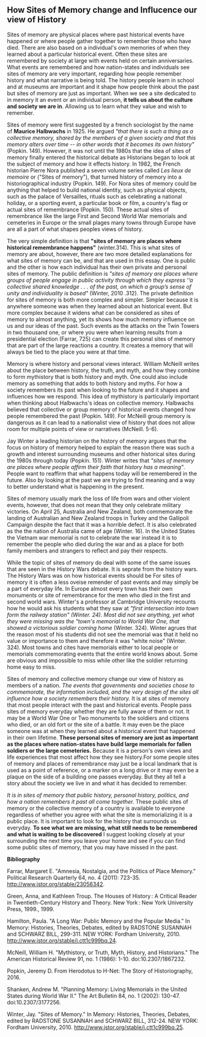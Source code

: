 ## How Sites of Memory change and Influcence our view of History

Sites of memory are physical places where past historical events have happened or where people gather together to remember those who have died. There are also based on a individual's own memories of when they learned about a particular historical event. Often these sites are remembered by society at large with events held on certain anniversaries. What events are remembered and how nation-states and individuals see sites of memory are very important, regarding how people remember history and what narrative is being told. The history people learn in school and at museums are important and it shape how people think about the past but sites of memory are just as important. When we see a site dedicated to in memory it an event or an individual person, **it tells us about the culture and society we are in**. Allowing us to learn what they value and wish to remember.

Sites of memory were first suggested by a french sociologist by the name of **Maurice Halbwachs** in 1925. He argued *"that there is such a thing as a collective memory, shared by the members of a given society and that this memory alters over time -- in other words that it becomes its own history"* (Popkin. 149). However, it was not until the 1980s that the idea of sites of memory finally entered the historical debate as Historians began to look at the subject of memory and how it effects history. In 1982, the French historian Pierre Nora published a seven volume series called *Les lieux de memoire* or ("Sites of memory"), that turned history of memory into a historiographical industry (Popkin. 149). For Nora sites of memory could be anything that helped to build national identity, such as physical objects, such as the palace of Versailles, rituals such as celebrating a national holiday, or a sporting event, a particular book or film, a country's flag or actual sites of remembrance (Popkin. 150). These actual sites of remembrance like the large First and Second World War memorials and cemeteries in Europe or the small plages many towns through Europe have are all a part of what shapes peoples views of history.

The very simple definition is that **"sites of memory are places where historical remembrance happens"** (winter.314). This is what sites of memory are about, however, there are two more detailed explanations for what sites of memory can be, and that are used in this essay. One is public and the other is how each individual has their own private and personal sites of memory. The public definition is *"sites of memory are places where groups of people engage in public activity through which they express ‘‘a collective shared knowledge . . . of the past, on which a group’s sense of unity and individuality is based"* (Winter, 2010 .312). The private definition for sites of memory is both more complex and simpler. Simpler because it is anywhere someone was when they learned about an historical event. But more complex because it widens what can be considered as sites of memory to almost anything, yet its shows how much memory influence on us and our ideas of the past. Such events as the attacks on the Twin Towers in two thousand one, or where you were when learning results from a presidential election (Farrar, 725) can create this personal sites of memory that are part of the large reactions a country. It creates a memory that will always be tied to the place you were at that time.

Memory is where history and personal views interact. William McNeill writes about the place between history, the truth, and myth, and how they combine to form mythistory that is both history and myth. One could also include memory as something that adds to both history and myths. For how a society remembers its past when looking to the future and it shapes and influences how we respond. This idea of mythistory is particularly important when thinking about Halbwachs's ideas on collective memory. Halbwachs believed that collective or group memory of historical events changed how people remembered the past (Popkin. 149). For McNeill group memory is dangerous as it can lead to a nationalist view of history that does not allow room for multiple points of view or narratives (McNeill. 5-6).

Jay Winter a leading historian on the history of memory argues that the focus on history of memory helped to explain the reason there was such a growth and interest surrounding museums and other historical sites during the 1980s through today (Popkin. 151). Winter writes that *"sites of memory are places where people affirm their faith that history has a meaning"*. People want to reaffirm that what happens today will be remembered in the future. Also by looking at the past we are trying to find meaning and a way to better understand what is happening in the present.

Sites of memory usually mark the loss of life from wars and other violent events, however, that does not mean that they only celebrate military victories. On April 25, Australia and New Zealand, both commemorate the landing of Australian and New Zealand troops in Turkey and the Gallipoli Campaign despite the fact that it was a horrible defect. It is also celebrated as the the nation of Australia came of age (Winter. 16). In the United States the Vietnam war memorial is not to celebrate the war instead it is to remember the people who died during the war and as a place for both family members and strangers to reflect and pay their respects. 

While the topic of sites of memory do deal with some of the same issues that are seen in the History Wars debate. It is seprate from the history wars. The History Wars was on how historical events should be  For sites of memory it is often a less oveise remender of past events and may simply be a part of everyday life. In Europe almost every town has their own monuments or site of remembrance for the men who died in the first and second world wars. Winter's a professor at Cambridge University recounts how he would ask his students what they saw at *"first intersection into town form the railway station" (Winter. 24). Most did not see anything, yet what they were missing was the "town's memorial to World War One, that showed a victorious soldier coming home* (Winter. 324). Winter agrues that the reason most of his students did not see the memorial was that it held no value or importance to them and therefore it was "white noise" (Winter. 324). Most towns and cites have memorials either to local people or memorials commemorating events that the entire world knows about. Some are obvious and impossible to miss while other like the soldier returning home easy to miss.

Sites of memory and collective memory change our view of history as members of a nation. *The events that governments and societies chose to commemorate, the information included, and the very design of the sites all influence how a society remembers their history.* It is at sites of memory that most people interact with the past and historical events. People pass sites of memory everyday whether they are fully aware of them or not. It may be a World War One or Two monuments to the soldiers and citizens who died, or an old fort or the site of a battle. It may even be the place someone was at when they learned about a historical event that happened in their own lifetime. **These personal sites of memory are just as important as the places where nation-states have build large memorials for fallen soldiers or the large cemeteries.** Because it is a person's own views and life experiences that most affect how they see history.For some people sites of memory and places of remembrance may just be a local landmark that is used as a point of reference, or a marker on a long drive or it may even be a plaque on the side of a building one passes everyday. But they all tell a story about the society we live in and what it has decided to remember.

*It is in sites of memory that public history, personal history, politics, and how a nation remembers it past all come together.* These public sites of memory or the collective memory of a country is available  to everyone regardless of whether you agree with what the site is memorializing it is a public place.
It is important to look for the history that surrounds us everyday. **To see what we are missing, what still needs to be remembered and what is waiting to be discovered** I suggest looking closely at your surrounding the next time you leave your home and see if you can find some public sites of memory, that you may have missed in the past.

**Bibliography**  

Farrar, Margaret E. "Amnesia, Nostalgia, and the Politics of Place Memory." Political Research Quarterly 64, no. 4 (2011): 723-35. http://www.jstor.org/stable/23056342.

Green, Anna, and Kathleen Troup. The Houses of History : A Critical Reader in Twentieth-Century History and Theory. New York : New York University Press, 1999., 1999.

Hamilton, Paula. "A Long War: Public Memory and the Popular Media." In Memory: Histories, Theories, Debates, edited by RADSTONE SUSANNAH and SCHWARZ BILL, 299-311. NEW YORK: Fordham University, 2010. http://www.jstor.org/stable/j.ctt1c999bq.24.

McNeill, William H. "Mythistory, or Truth, Myth, History, and Historians." The American Historical Review 91, no. 1 (1986): 1-10. doi:10.2307/1867232.

Popkin, Jeremy D. From Herodotus to H-Net: The Story of Historiography, 2016.

Shanken, Andrew M. "Planning Memory: Living Memorials in the United States during World War II." The Art Bulletin 84, no. 1 (2002): 130-47. doi:10.2307/3177256.

Winter, Jay. "Sites of Memory." In Memory: Histories, Theories, Debates, edited by RADSTONE SUSANNAH and SCHWARZ BILL, 312-24. NEW YORK: Fordham University, 2010. http://www.jstor.org/stable/j.ctt1c999bq.25.
